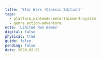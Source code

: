 ```yaml
---
title: 'Star Wars (Classic Edition)'
tags:
  - platform_nintendo-entertainment-system
  - genre_action-adventure
note: 'Limited Run Games'
digital: false
physical: true
guide: false
pending: false
date: 2020-02-01
---
```

